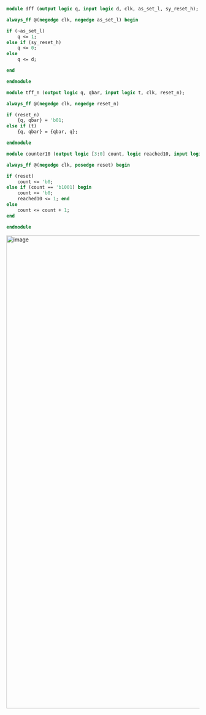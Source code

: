 ```SystemVerilog 
module dff (output logic q, input logic d, clk, as_set_l, sy_reset_h);

always_ff @(negedge clk, negedge as_set_l) begin

if (~as_set_l) 
	q <= 1;
else if (sy_reset_h)
	q <= 0;
else
	q <= d;

end

endmodule
```

```SystemVerilog
module tff_n (output logic q, qbar, input logic t, clk, reset_n);

always_ff @(negedge clk, negedge reset_n) 

if (reset_n) 
	{q, qbar} = 'b01;
else if (t)
	{q, qbar} = {qbar, q};

endmodule
```

```SystemVerilog
module counter10 (output logic [3:0] count, logic reached10, input logic clk, reset);

always_ff @(negedge clk, posedge reset) begin

if (reset)
	count <= 'b0;
else if (count == 'b1001) begin
	count <= 'b0;
	reached10 <= 1; end
else 
	count <= count + 1;
end 

endmodule
```


<img width="1235" alt="image" src="https://github.com/Raptor2718/SystemVerilog-log/assets/106425621/6caa8d35-50bf-4531-b045-fea9ac4ab26b">
